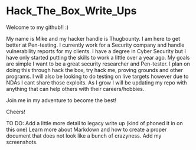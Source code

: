 # Hack_The_Box_Write_Ups

Welcome to my github!! :) 

My name is Mike and my hacker handle is Thugbounty. I am here to get better at Pen-testing.  I currently work for a Security company and handle vulnerability reports for my clients.  I have a degree in Cyber Security but I have only started putting the skills to work a little over a year ago. My goals are simple I want to be a great security researcher and Pen-tester. 
I plan on doing this through hack the box, try hack me, proving grounds and other programs. 
I will also be looking to do testing on live targets however due to NDAs I cant share those exploits. As I grow I will be updating my repo with anything that can help others with their careers/hobbies. 

Join me in my adventure to become the best! 

Cheers!


TO DO:
Add a little more detail to legacy write up (kind of phoned it in on this one)
Learn more about Markdown and how to create a proper document that does not look like a bunch of crazyness.
Add my screenshots. 

 
